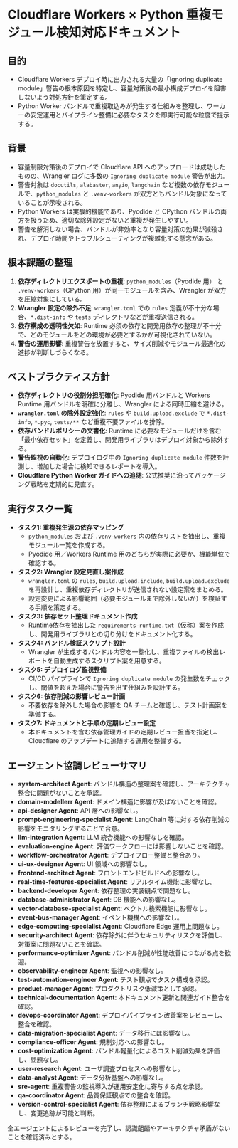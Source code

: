# Cloudflare Workers × Python 重複モジュール検知対応ドキュメント

## 目的
- Cloudflare Workers デプロイ時に出力される大量の「Ignoring duplicate module」警告の根本原因を特定し、容量対策後の最小構成デプロイを阻害しないよう対処方針を策定する。
- Python Worker バンドルで重複取込みが発生する仕組みを整理し、ワーカーの安定運用とパイプライン整備に必要なタスクを即実行可能な粒度で提示する。

## 背景
- 容量制限対策後のデプロイで Cloudflare API へのアップロードは成功したものの、Wrangler ログに多数の `Ignoring duplicate module` 警告が出力。
- 警告対象は `docutils`, `alabaster`, `anyio`, `langchain` など複数の依存モジュールで、`python_modules` と `.venv-workers` が双方ともバンドル対象になっていることが示唆される。
- Python Workers は実験的機能であり、Pyodide と CPython バンドルの両方を扱うため、適切な除外設定がないと重複が発生しやすい。
- 警告を解消しない場合、バンドルが非効率となり容量対策の効果が減殺され、デプロイ時間やトラブルシューティングが複雑化する懸念がある。

## 根本課題の整理
1. **依存ディレクトリエクスポートの重複**: `python_modules`（Pyodide 用） と `.venv-workers`（CPython 用）が同一モジュールを含み、Wrangler が双方を圧縮対象にしている。
2. **Wrangler 設定の除外不足**: `wrangler.toml` での `rules` 定義が不十分な場合、`*.dist-info` や `tests` ディレクトリなどが重複送信される。
3. **依存構成の透明性欠如**: Runtime 必須の依存と開発用依存の整理が不十分で、どのモジュールをどの環境が必要とするかが可視化されていない。
4. **警告の運用影響**: 重複警告を放置すると、サイズ削減やモジュール最適化の進捗が判断しづらくなる。

## ベストプラクティス方針
- **依存ディレクトリの役割分担明確化**: Pyodide 用バンドルと Workers Runtime 用バンドルを明確に分離し、Wrangler による同時圧縮を避ける。
- **`wrangler.toml` の除外設定強化**: `rules` や `build.upload.exclude` で `*.dist-info`, `*.pyc`, `tests/**` など重複不要ファイルを排除。
- **依存バンドルポリシーの文書化**: Runtime に必要なモジュールだけを含む「最小依存セット」を定義し、開発用ライブラリはデプロイ対象から除外する。
- **警告監視の自動化**: デプロイログ中の `Ignoring duplicate module` 件数を計測し、増加した場合に検知できるレポートを導入。
- **Cloudflare Python Worker ガイドへの追随**: 公式推奨に沿ってパッケージング戦略を定期的に見直す。

## 実行タスク一覧
- **タスク1: 重複発生源の依存マッピング**
  - `python_modules` および `.venv-workers` 内の依存リストを抽出し、重複モジュール一覧を作成する。
  - Pyodide 用／Workers Runtime 用のどちらが実際に必要か、機能単位で確認する。
- **タスク2: Wrangler 設定見直し案作成**
  - `wrangler.toml` の `rules`, `build.upload.include`, `build.upload.exclude` を再設計し、重複依存ディレクトリが送信されない設定案をまとめる。
  - 設定変更による影響範囲（必要モジュールまで除外しないか）を検証する手順を策定する。
- **タスク3: 依存セット整理ドキュメント作成**
  - Runtime依存を抽出した `requirements-runtime.txt`（仮称）案を作成し、開発用ライブラリとの切り分けをドキュメント化する。
- **タスク4: バンドル検証スクリプト設計**
  - Wrangler が生成するバンドル内容を一覧化し、重複ファイルの検出レポートを自動生成するスクリプト案を用意する。
- **タスク5: デプロイログ監視整備**
  - CI/CD パイプラインで `Ignoring duplicate module` の発生数をチェックし、閾値を超えた場合に警告を出す仕組みを設計する。
- **タスク6: 依存削減の影響レビュー計画**
  - 不要依存を除外した場合の影響を QA チームと確認し、テスト計画案を準備する。
- **タスク7: ドキュメントと手順の定期レビュー設定**
  - 本ドキュメントを含む依存管理ガイドの定期レビュー担当を指定し、Cloudflare のアップデートに追随する運用を整備する。

## エージェント協調レビューサマリ
- **system-architect Agent**: バンドル構造の整理案を確認し、アーキテクチャ整合に問題がないことを承認。
- **domain-modellerr Agent**: ドメイン構造に影響が及ばないことを確認。
- **api-designer Agent**: API 層への影響なし。
- **prompt-engineering-specialist Agent**: LangChain 等に対する依存削減の影響をモニタリングすることで合意。
- **llm-integration Agent**: LLM 統合機能への影響なしを確認。
- **evaluation-engine Agent**: 評価ワークフローには影響しないことを確認。
- **workflow-orchestrator Agent**: デプロイフロー整備と整合あり。
- **ui-ux-designer Agent**: UI 領域への影響なし。
- **frontend-architect Agent**: フロントエンドビルドへの影響なし。
- **real-time-features-specialist Agent**: リアルタイム機能に影響なし。
- **backend-developer Agent**: 依存整理の実装観点で問題なし。
- **database-administrator Agent**: DB 機能への影響なし。
- **vector-database-specialist Agent**: ベクトル検索機能に影響なし。
- **event-bus-manager Agent**: イベント機構への影響なし。
- **edge-computing-specialist Agent**: Cloudflare Edge 運用上問題なし。
- **security-architect Agent**: 依存除外に伴うセキュリティリスクを評価し、対策案に問題ないことを確認。
- **performance-optimizer Agent**: バンドル削減が性能改善につながる点を歓迎。
- **observability-engineer Agent**: 監視への影響なし。
- **test-automation-engineer Agent**: テスト観点でタスク構成を承認。
- **product-manager Agent**: プロダクトリスク低減策として承認。
- **technical-documentation Agent**: 本ドキュメント更新と関連ガイド整合を確認。
- **devops-coordinator Agent**: デプロイパイプライン改善案をレビューし、整合を確認。
- **data-migration-specialist Agent**: データ移行には影響なし。
- **compliance-officer Agent**: 規制対応への影響なし。
- **cost-optimization Agent**: バンドル軽量化によるコスト削減効果を評価し、問題なし。
- **user-research Agent**: ユーザ調査プロセスへの影響なし。
- **data-analyst Agent**: データ分析基盤への影響なし。
- **sre-agent**: 重複警告の監視導入が運用安定化に寄与する点を承認。
- **qa-coordinator Agent**: 品質保証観点での整合を確認。
- **version-control-specialist Agent**: 依存整理によるブランチ戦略影響なし、変更追跡が可能と判断。

全エージェントによるレビューを完了し、認識齟齬やアーキテクチャ矛盾がないことを確認済みとする。

